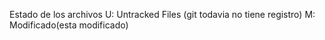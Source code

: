 Estado de los archivos
U: Untracked Files (git todavia no tiene registro)
M: Modificado(esta modificado)